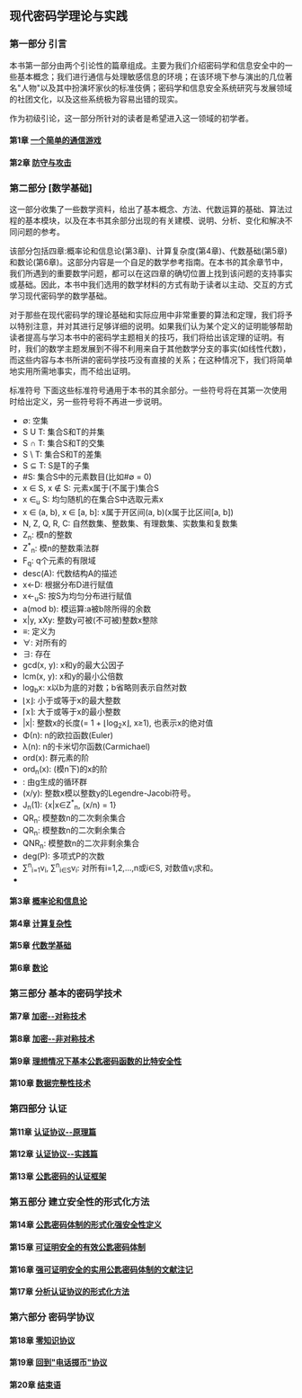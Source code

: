 ## 现代密码学理论与实践

### 第一部分 引言
  本书第一部分由两个引论性的篇章组成。主要为我们介绍密码学和信息安全中的一些基本概念；我们进行通信与处理敏感信息的环境；在该环境下参与演出的几位著名"人物"以及其中扮演坏家伙的标准伎俩；密码学和信息安全系统研究与发展领域的社团文化，以及这些系统极为容易出错的现实。
  
  作为初级引论，这一部分所针对的读者是希望进入这一领域的初学者。

#### 第1章 [一个简单的通信游戏](https://github.com/walkerqiao/walkman/blob/master/docs/cryptography/chapter_01.md)

#### 第2章 [防守与攻击](https://github.com/walkerqiao/walkman/blob/master/docs/cryptography/chapter_02.md)

### 第二部分 [数学基础]
  这一部分收集了一些数学资料，给出了基本概念、方法、代数运算的基础、算法过程的基本模块，以及在本书其余部分出现的有关建模、说明、分析、变化和解决不同问题的参考。
  
  该部分包括四章:概率论和信息论(第3章)、计算复杂度(第4章)、代数基础(第5章)和数论(第6章)。这部分内容是一个自足的数学参考指南。在本书的其余章节中，我们所遇到的重要数学问题，都可以在这四章的确切位置上找到该问题的支持事实或基础。因此，本书中我们选用的数学材料的方式有助于读者以主动、交互的方式学习现代密码学的数学基础。
  
  对于那些在现代密码学的理论基础和实际应用中非常重要的算法和定理，我们将予以特别注意，并对其进行足够详细的说明。如果我们认为某个定义的证明能够帮助读者提高与学习本书中的密码学主题相关的技巧，我们将给出该定理的证明。有时，我们的数学主题发展到不得不利用来自于其他数学分支的事实(如线性代数)，而这些内容与本书所讲的密码学技巧没有直接的关系；在这种情况下，我们将简单地实用所需地事实，而不给出证明。
  
  标准符号
  下面这些标准符号通用于本书的其余部分。一些符号将在其第一次使用时给出定义，另一些符号将不再进一步说明。
  * ∅: 空集
  * S U T: 集合S和T的并集
  * S ∩ T: 集合S和T的交集
  * S \ T: 集合S和T的差集
  * S ⊆ T: S是T的子集
  * #S: 集合S中的元素数目(比如#∅ = 0)
  * x ∈ S, x ∉ S: 元素x属于(不属于)集合S
  * x ∈<sub>u</sub> S: 均匀随机的在集合S中选取元素x
  * x ∈ (a, b), x ∈ [a, b]: x属于开区间(a, b)(x属于比区间[a, b])
  * N, Z, Q, R, C: 自然数集、整数集、有理数集、实数集和复数集
  * Z<sub>n</sub>: 模n的整数
  * Z<sup>*</sup><sub>n</sub>: 模n的整数乘法群
  * F<sub>q</sub>: q个元素的有限域
  * desc(A): 代数结构A的描述
  * x←D: 根据分布D进行赋值
  * x←<sub>u</sub>S: 按S为均匀分布进行赋值
  * a(mod b): 模运算:a被b除所得的余数
  * x|y, xΧy: 整数y可被(不可被)整数x整除
  * ≡: 定义为
  * ∀: 对所有的
  * ∃: 存在
  * gcd(x, y): x和y的最大公因子
  * lcm(x, y): x和y的最小公倍数
  * log<sub>b</sub>x: x以b为底的对数；b省略则表示自然对数
  * ⌊x⌋: 小于或等于x的最大整数
  * ⌈x⌉: 大于或等于x的最小整数
  * |x|: 整数x的长度(= 1 + ⌊log<sub>2</sub>x⌋, x≥1), 也表示x的绝对值
  * Φ(n): n的欧拉函数(Euler)
  * λ(n): n的卡米切尔函数(Carmichael)
  * ord(x): 群元素的阶
  * ord<sub>n</sub>(x): (模n下)的x的阶
  * <g>: 由g生成的循环群
  * (x/y): 整数x模以整数y的Legendre-Jacobi符号。
  * J<sub>n</sub>(1): {x|x∈Z<sup>*</sup><sub>n</sub>, (x/n) = 1}
  * QR<sub>n</sub>: 模整数n的二次剩余集合
  * QR<sub>n</sub>: 模整数n的二次剩余集合
  * QNR<sub>n</sub>: 模整数n的二次非剩余集合
  * deg(P): 多项式P的次数
  * ∑<sup>n</sup><sub>i=1</sub>v<sub>i</sub>, ∑<sup>n</sup><sub>i∈S</sub>v<sub>i</sub>: 对所有i=1,2,...,n或i∈S, 对数值v<sub>i</sub>求和。
  * 

#### 第3章 [概率论和信息论](https://github.com/walkerqiao/walkman/blob/master/docs/cryptography/chapter_03.md)

#### 第4章 [计算复杂性](https://github.com/walkerqiao/walkman/blob/master/docs/cryptography/chapter_04.md)

#### 第5章 [代数学基础](https://github.com/walkerqiao/walkman/blob/master/docs/cryptography/chapter_05.md)

#### 第6章 [数论](https://github.com/walkerqiao/walkman/blob/master/docs/cryptography/chapter_06.md)

### 第三部分 基本的密码学技术

#### 第7章 [加密--对称技术](https://github.com/walkerqiao/walkman/blob/master/docs/cryptography/chapter_07.md)

#### 第8章 [加密--非对称技术](https://github.com/walkerqiao/walkman/blob/master/docs/cryptography/chapter_08.md)

#### 第9章 [理想情况下基本公匙密码函数的比特安全性](https://github.com/walkerqiao/walkman/blob/master/docs/cryptography/chapter_09.md)

#### 第10章 [数据完整性技术](https://github.com/walkerqiao/walkman/blob/master/docs/cryptography/chapter_10.md)

### 第四部分 认证

#### 第11章 [认证协议--原理篇](https://github.com/walkerqiao/walkman/blob/master/docs/cryptography/chapter_11.md)

#### 第12章 [认证协议--实践篇](https://github.com/walkerqiao/walkman/blob/master/docs/cryptography/chapter_12.md)

#### 第13章 [公匙密码的认证框架](https://github.com/walkerqiao/walkman/blob/master/docs/cryptography/chapter_13.md)

### 第五部分 建立安全性的形式化方法

#### 第14章 [公匙密码体制的形式化强安全性定义](https://github.com/walkerqiao/walkman/blob/master/docs/cryptography/chapter_14.md)

#### 第15章 [可证明安全的有效公匙密码体制](https://github.com/walkerqiao/walkman/blob/master/docs/cryptography/chapter_15.md)

#### 第16章 [强可证明安全的实用公匙密码体制的文献注记](https://github.com/walkerqiao/walkman/blob/master/docs/cryptography/chapter_16.md)

#### 第17章 [分析认证协议的形式化方法](https://github.com/walkerqiao/walkman/blob/master/docs/cryptography/chapter_17.md)

### 第六部分 密码学协议

#### 第18章 [零知识协议](https://github.com/walkerqiao/walkman/blob/master/docs/cryptography/chapter_18.md)

#### 第19章 [回到"电话掷币"协议](https://github.com/walkerqiao/walkman/blob/master/docs/cryptography/chapter_19.md)

#### 第20章 [结束语](https://github.com/walkerqiao/walkman/blob/master/docs/cryptography/chapter_20.md)
